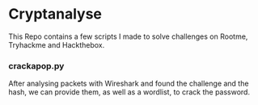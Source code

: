 # Cryptanalyse

This Repo contains a few scripts I made to solve challenges on Rootme, Tryhackme and Hackthebox.


### crackapop.py ###
After analysing packets with Wireshark and found the challenge and the hash, we can provide them, as well as a wordlist, to crack the password.

